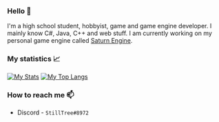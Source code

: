 ### Hello 👋
I'm a high school student, hobbyist, game and game engine developer. I mainly know C#, Java, C++ and web stuff. I am currently working on my personal game engine called [Saturn Engine](https://github.com/StillTree/SaturnEngine).

### My statistics 📈
[![My Stats](https://github-readme-stats.vercel.app/api?username=StillTree&count_private=true&show_icons=true&theme=vue-dark)](https://github.com/anuraghazra/github-readme-stats)
[![My Top Langs](https://github-readme-stats.vercel.app/api/top-langs/?username=StillTree&theme=vue-dark&layout=compact&count_private=true)](https://github.com/anuraghazra/github-readme-stats)

### How to reach me 📫
* Discord - `StillTree#8972`

<!--
**IAmTree/IAmTree** is a ✨ _special_ ✨ repository because its `README.md` (this file) appears on your GitHub profile.

Here are some ideas to get you started:

- 🔭 I’m currently working on ...
- 🌱 I’m currently learning ...
- 👯 I’m looking to collaborate on ...
- 🤔 I’m looking for help with ...
- 💬 Ask me about ...
- 📫 How to reach me: ...
- 😄 Pronouns: ...
- ⚡ Fun fact: ...
-->

